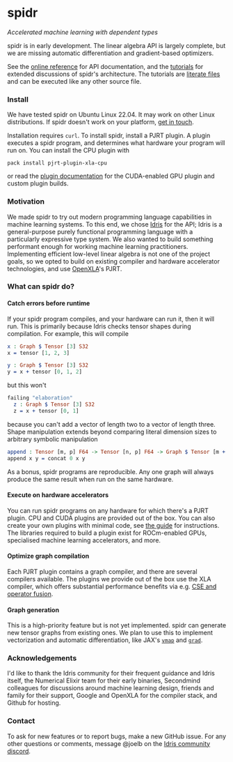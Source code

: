 # spidr

_Accelerated machine learning with dependent types_

spidr is in early development. The linear algebra API is largely complete, but we are missing automatic differentiation and gradient-based optimizers.

See the [online reference](https://joelberkeley.github.io/spidr/) for API documentation, and the [tutorials](tutorials) for extended discussions of spidr's architecture. The tutorials are [literate files](https://idris2.readthedocs.io/en/latest/reference/literate.html) and can be executed like any other source file.

### Install

We have tested spidr on Ubuntu Linux 22.04. It may work on other Linux distributions. If spidr doesn't work on your platform, [get in touch](#contact).

Installation requires `curl`. To install spidr, install a PJRT plugin. A plugin executes a spidr program, and determines what hardware your program will run on. You can install the CPU plugin with
```
pack install pjrt-plugin-xla-cpu
```
or read the [plugin documentation](pjrt-plugins/README.md) for the CUDA-enabled GPU plugin and custom plugin builds.

### Motivation

We made spidr to try out modern programming language capabilities in machine learning systems. To this end, we chose [Idris](https://github.com/idris-lang/Idris2) for the API; Idris is a general-purpose purely functional programming language with a particularly expressive type system. We also wanted to build something performant enough for working machine learning practitioners. Implementing efficient low-level linear algebra is not one of the project goals, so we opted to build on existing compiler and hardware accelerator technologies, and use [OpenXLA](https://openxla.org/)'s PJRT.

### What can spidr do?

#### Catch errors before runtime

If your spidr program compiles, and your hardware can run it, then it will run. This is primarily because Idris checks tensor shapes during compilation. For example, this will compile
<!-- idris
import Literal
import Tensor
-->
```idris
x : Graph $ Tensor [3] S32
x = tensor [1, 2, 3]

y : Graph $ Tensor [3] S32
y = x + tensor [0, 1, 2]
```
but this won't
```idris
failing "elaboration"
  z : Graph $ Tensor [3] S32
  z = x + tensor [0, 1]
```
because you can't add a vector of length two to a vector of length three. Shape manipulation extends beyond comparing literal dimension sizes to arbitrary symbolic manipulation
```idris
append : Tensor [m, p] F64 -> Tensor [n, p] F64 -> Graph $ Tensor [m + n, p] F64
append x y = concat 0 x y
```
As a bonus, spidr programs are reproducible. Any one graph will always produce the same result when run on the same hardware.

#### Execute on hardware accelerators

You can run spidr programs on any hardware for which there's a PJRT plugin. CPU and CUDA plugins are provided out of the box. You can also create your own plugins with minimal code, see [the guide](pjrt-plugins/README.md) for instructions. The libraries required to build a plugin exist for ROCm-enabled GPUs, specialised machine learning accelerators, and more.

#### Optimize graph compilation

Each PJRT plugin contains a graph compiler, and there are several compilers available. The plugins we provide out of the box use the XLA compiler, which offers substantial performance benefits via e.g. [CSE and operator fusion](https://openxla.org/xla/architecture).

#### Graph generation

This is a high-priority feature but is not yet implemented. spidr can generate new tensor graphs from existing ones. We plan to use this to implement vectorization and automatic differentiation, like JAX's [`vmap`](https://jax.readthedocs.io/en/latest/_autosummary/jax.vmap.html#jax.vmap) and [`grad`](https://jax.readthedocs.io/en/latest/debugging/checkify_guide.html#grad).

### Acknowledgements

I'd like to thank the Idris community for their frequent guidance and Idris itself, the Numerical Elixir team for their early binaries, Secondmind colleagues for discussions around machine learning design, friends and family for their support, Google and OpenXLA for the compiler stack, and Github for hosting.

### Contact

To ask for new features or to report bugs, make a new GitHub issue. For any other questions or comments, message @joelb on the [Idris community discord](https://discord.gg/YXmWC5yKYM).
